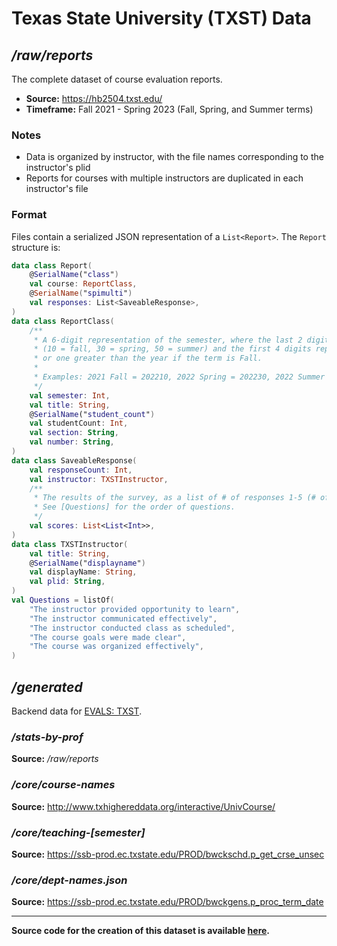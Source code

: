 # Texas State University (TXST) Data

## */raw/reports*

The complete dataset of course evaluation reports.

- **Source:** https://hb2504.txst.edu/
- **Timeframe:** Fall 2021 - Spring 2023 (Fall, Spring, and Summer terms)

### Notes
- Data is organized by instructor, with the file names corresponding to the instructor's plid
- Reports for courses with multiple instructors are duplicated in each instructor's file

### Format
Files contain a serialized JSON representation of a `List<Report>`. The `Report` structure is:

```kotlin
data class Report(
    @SerialName("class")
    val course: ReportClass,
    @SerialName("spimulti")
    val responses: List<SaveableResponse>,
)
data class ReportClass(
    /**
     * A 6-digit representation of the semester, where the last 2 digits represent the term
     * (10 = fall, 30 = spring, 50 = summer) and the first 4 digits represent the year if the term is Spring or Summer,
     * or one greater than the year if the term is Fall.
     *
     * Examples: 2021 Fall = 202210, 2022 Spring = 202230, 2022 Summer = 202250
     */
    val semester: Int,
    val title: String,
    @SerialName("student_count")
    val studentCount: Int,
    val section: String,
    val number: String,
)
data class SaveableResponse(
    val responseCount: Int,
    val instructor: TXSTInstructor,
    /**
     * The results of the survey, as a list of # of responses 1-5 (# of 1s, # of 2s, ...).
     * See [Questions] for the order of questions.
     */
    val scores: List<List<Int>>,
)
data class TXSTInstructor(
    val title: String,
    @SerialName("displayname")
    val displayName: String,
    val plid: String,
)
val Questions = listOf(
    "The instructor provided opportunity to learn",
    "The instructor communicated effectively",
    "The instructor conducted class as scheduled",
    "The course goals were made clear",
    "The course was organized effectively",
)
```

## */generated*

Backend data for [EVALS: TXST](https://opletter.github.io/course-evals/txst/).

### */stats-by-prof* 

**Source:** */raw/reports*

### */core/course-names*

**Source:** http://www.txhighereddata.org/interactive/UnivCourse/

### */core/teaching-[semester]*

**Source:** https://ssb-prod.ec.txstate.edu/PROD/bwckschd.p_get_crse_unsec

### */core/dept-names.json*

**Source:** https://ssb-prod.ec.txstate.edu/PROD/bwckgens.p_proc_term_date

---

**Source code for the creation of this dataset is available [here](https://github.com/opLetter/course-evals/tree/master/colleges/txst/src/main/kotlin/io/github/opletter/courseevals/txst).**